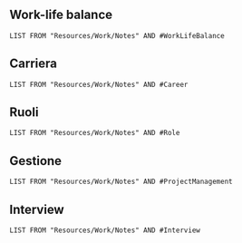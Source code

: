 
## Work-life balance
```dataview
LIST FROM "Resources/Work/Notes" AND #WorkLifeBalance   
```

## Carriera
```dataview
LIST FROM "Resources/Work/Notes" AND #Career    
```

## Ruoli
```dataview
LIST FROM "Resources/Work/Notes" AND #Role  
```

## Gestione
```dataview
LIST FROM "Resources/Work/Notes" AND #ProjectManagement  
```

## Interview
```dataview
LIST FROM "Resources/Work/Notes" AND #Interview 
```